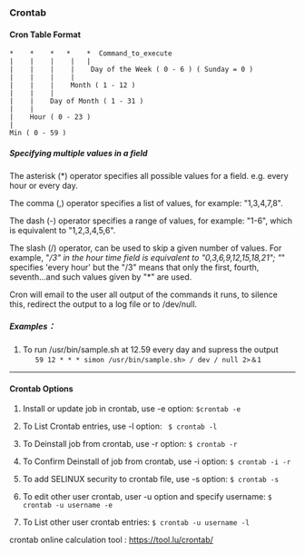 ### Crontab

#### Cron Table Format

```
*    *    *   *    *  Command_to_execute
|    |    |    |   |       
|    |    |    |    Day of the Week ( 0 - 6 ) ( Sunday = 0 )
|    |    |    |
|    |    |    Month ( 1 - 12 )
|    |    |
|    |    Day of Month ( 1 - 31 )
|    |
|    Hour ( 0 - 23 )
|
Min ( 0 - 59 )
````

##### Specifying multiple values in a field
The asterisk (*) operator specifies all possible values for a field. e.g. every hour or every day.

The comma (,) operator specifies a list of values, for example: "1,3,4,7,8".

The dash (-) operator specifies a range of values, for example: "1-6", which is equivalent to "1,2,3,4,5,6".

The slash (/) operator, can be used to skip a given number of values. For example, "*/3" in the hour time field is equivalent to "0,3,6,9,12,15,18,21"; "*" specifies 'every hour' but the "/3" means that only the first, fourth, seventh...and such values given by "*" are used.

Cron will email to the user all output of the commands it runs, to silence this, redirect the output to a log file or to /dev/null.


##### Examples：
    
   1. To run /usr/bin/sample.sh at 12.59 every day and supress the output   
      ```    59 12 * * * simon /usr/bin/sample.sh> / dev / null 2>＆1    ```

----

#### Crontab Options

1. Install or update job in crontab, use -e option:
``` $crontab -e ```

2. To List Crontab entries, use -l option:
``` $ crontab -l```

3. To Deinstall job from crontab, use -r option:
``` $ crontab -r ```

4. To Confirm Deinstall of job from crontab, use -i option:
``` $ crontab -i -r ```

5. To add SELINUX security to crontab file, use -s option:
``` $ crontab -s ```

6. To edit other user crontab, user -u option and specify username:
``` $ crontab -u username -e ```

7. To List other user crontab entries:
``` $ crontab -u username -l ```

crontab online calculation tool : https://tool.lu/crontab/

